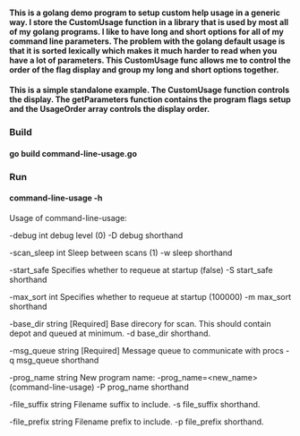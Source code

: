 #### This is a golang demo program to setup custom help usage in a generic way.  I store the CustomUsage function in a library that is used by most all of my golang programs. I like to have long and short options for all of my command line parameters.  The problem with the golang default usage is that it is sorted lexically which makes it much harder to read when you have a lot of parameters.  This CustomUsage func allows me to control the order of the flag display and group my long and short options together.

#### This is a simple standalone example. The CustomUsage function controls the display.  The getParameters function contains the program flags setup and the UsageOrder array controls the display order.

### Build
#### go build command-line-usage.go

### Run
#### command-line-usage -h
Usage of command-line-usage:

  -debug  int	debug level (0)
	  -D  	debug shorthand

  -scan_sleep  int	Sleep between scans (1)
	  -w  	sleep shorthand

  -start_safe  	Specifies whether to requeue at startup (false)
	  -S  	start_safe shorthand

  -max_sort  int	Specifies whether to requeue at startup (100000)
	  -m  	max_sort shorthand

  -base_dir  string	[Required] Base direcory for scan. This should contain depot and queued at minimum.
	  -d  	base_dir shorthand.

  -msg_queue  string	[Required] Message queue to communicate with procs
	  -q  	msg_queue shorthand

  -prog_name  string	New program name: -prog_name=<new_name> (command-line-usage)
	  -P  	prog_name shorthand

  -file_suffix  string	Filename suffix to include.
	  -s  	file_suffix shorthand.

  -file_prefix  string	Filename prefix to include.
	  -p  	file_prefix shorthand.

